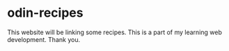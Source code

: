 # odin-recipes

This website will be linking some recipes. This is a part of my learning web development. Thank you.